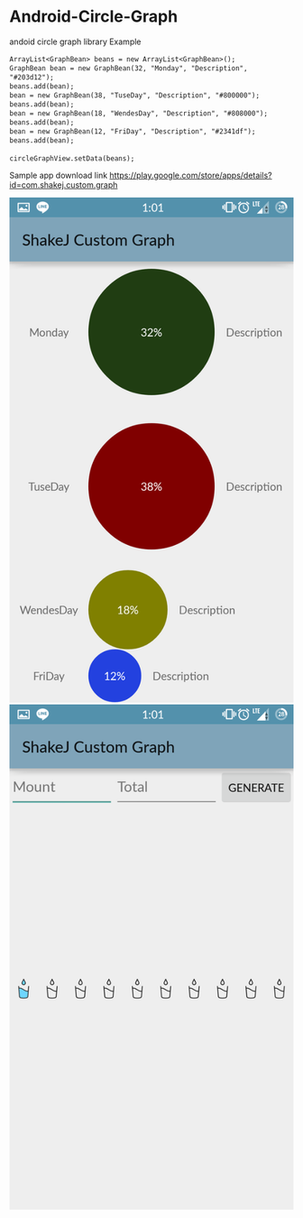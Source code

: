 # Android-Circle-Graph
andoid circle graph library Example 

    ArrayList<GraphBean> beans = new ArrayList<GraphBean>();
    GraphBean bean = new GraphBean(32, "Monday", "Description", "#203d12");
    beans.add(bean);
    bean = new GraphBean(38, "TuseDay", "Description", "#800000");
    beans.add(bean);
    bean = new GraphBean(18, "WendesDay", "Description", "#808000");
    beans.add(bean);
    bean = new GraphBean(12, "FriDay", "Description", "#2341df");
    beans.add(bean);
    
    circleGraphView.setData(beans);


Sample app download link
https://play.google.com/store/apps/details?id=com.shakej.custom.graph


![alt tag](https://github.com/ShakeJ/Android-Circle-Graph/blob/master/screenshot1.png)
![alt tag](https://github.com/ShakeJ/Android-Circle-Graph/blob/master/screenshot2.png)



